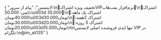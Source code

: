 {
  "لاینسس": "پیام از سرور:\n🛑تخفیف ویژه اشتراکVIPنرم‌افزار بمب‌هاب🛑\n🔰اشتراک دائمی: 50.000\u003d 35.000🔰\n🔰اشتراک یک ماهه: 40.000تومان\u003d30.000تومان\n🔰اشتراک 2هفته: 30.000تومان\u003d20.000تومان\n🔰اشتراک 5 روزه: 20.000تومان\u003d15.000تومان\n\nتنها ایدی فروشنده اصلی لایسنس VIP در تلگرام:\n@im_ali135"
}
